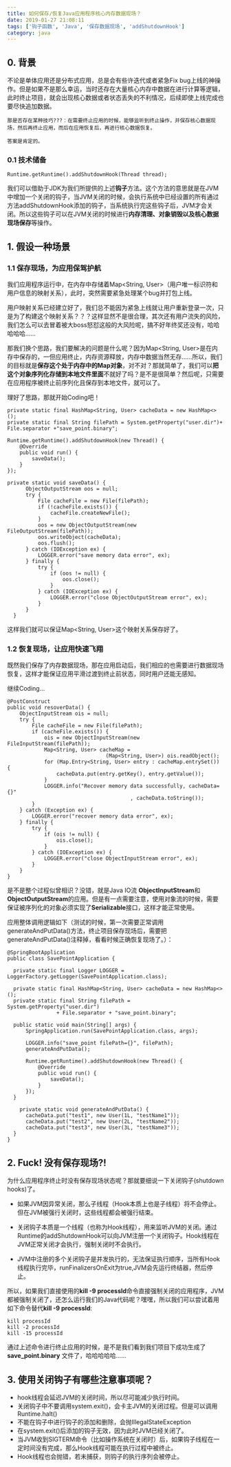 ```yaml
---
title: 如何保存/恢复Java应用程序核心内存数据现场？
date: 2019-01-27 21:08:11
tags: ['钩子函数', 'Java', '保存数据现场', 'addShutdownHook']
category: java
---
```


## **0. 背景**
不论是单体应用还是分布式应用，总是会有些许迭代或者紧急Fix bug上线的神操作。但是如果不是那么幸运，当时还存在大量核心内存中数据在进行计算等逻辑，此时终止项目，就会出现核心数据或者状态丢失的不利情况，后续即使上线完成也要尽快追加数据。

```
那是否存在某种技巧???：在需要终止应用的时候，能够监听到终止操作，并保存核心数据现场，然后再终止应用，而后在应用恢复后，再进行核心数据恢复。

答案是肯定的。
```

### **0.1 技术储备**

```
Runtime.getRuntime().addShutdownHook(Thread thread);
```
<!-- more -->
我们可以借助于JDK为我们所提供的上述**钩子**方法。这个方法的意思就是在JVM中增加一个关闭的钩子，当JVM关闭的时候，会执行系统中已经设置的所有通过方法addShutdownHook添加的钩子，当系统执行完这些钩子后，JVM才会关闭。所以这些钩子可以在JVM关闭的时候进行**内存清理、对象销毁以及核心数据现场保存**等操作。


## **1. 假设一种场景**
### **1.1 保存现场，为应用保驾护航**
我们应用程序运行中，在内存中存储着Map<String, User>（用户唯一标识符和用户信息的映射关系），此时，突然需要紧急处理某个bug并打包上线。

用户映射关系已经建立好了，我们总不能因为紧急上线就让用户重新登录一次，只是为了构建这个映射关系？？？这样显然不是很合理，其次还有用户流失的风险，我们怎么可以去冒着被大boss怒怼这般的大风险呢，搞不好年终奖还没有，哈哈哈哈哈……

那我们换个思路，我们要解决的问题是什么呢？因为Map<String, User>是在内存中保存的，一但应用终止，内存资源释放，内存中数据当然无存……所以，我们的目标就是**保存这个处于内存中的Map对象**，对不对？那就简单了，我们可以**把这个对象序列化存储到本地文件里面**不就好了吗？是不是很简单？然后呢，只需要在应用程序被终止前序列化且保存到本地文件，就可以了。

理好了思路，那就开始Coding吧！

```
private static final HashMap<String, User> cacheData = new HashMap<>();
private static final String filePath = System.getProperty("user.dir")+ File.separator +"save_point.binary";

Runtime.getRuntime().addShutdownHook(new Thread() {
    @Override
    public void run() {
        saveData();
    }
});

private static void saveData() {
      ObjectOutputStream oos = null;
      try {
          File cacheFile = new File(filePath);
          if (!cacheFile.exists()) {
              cacheFile.createNewFile();
          }
          oos = new ObjectOutputStream(new FileOutputStream(filePath));
          oos.writeObject(cacheData);
          oos.flush();
      } catch (IOException ex) {
          LOGGER.error("save memory data error", ex);
      } finally {
          try {
              if (oos != null) {
                  oos.close();
              }
          } catch (IOException ex) {
              LOGGER.error("close ObjectOutputStream error", ex);
          }
      }
  }
```

这样我们就可以保证Map<String, User>这个映射关系保存好了。

### **1.2 恢复现场，让应用快速飞翔**

既然我们保存了内存数据现场，那在应用启动后，我们相应的也需要进行数据现场恢复，这样才能保证应用平滑过渡到终止前状态，同时用户还能无感知。

继续Coding...

```
@PostConstruct
public void resoverData() {
    ObjectInputStream ois = null;
    try {
        File cacheFile = new File(filePath);
        if (cacheFile.exists()) {
            ois = new ObjectInputStream(new FileInputStream(filePath));
            Map<String, User> cacheMap =
            					(Map<String, User>) ois.readObject();
            for (Map.Entry<String, User> entry : cacheMap.entrySet()) {
                cacheData.put(entry.getKey(), entry.getValue());
            }
            LOGGER.info("Recover memory data successfully, cacheData={}"
            							, cacheData.toString());
        }
    } catch (Exception ex) {
        LOGGER.error("recover memory data error", ex);
    } finally {
        try {
            if (ois != null) {
                ois.close();
            }
        } catch (IOException ex) {
            LOGGER.error("close ObjectInputStream error", ex);
        }
    }
}
```

是不是整个过程似曾相识？没错，就是Java IO流 **ObjectInputStream**和**ObjectOutputStream**的应用。但是有一点需要注意，使用对象流的时候，需要保证被序列化的对象必须实现了**Serializable**接口，这样才能正常使用。

应用整体调用逻辑如下（测试的时候，第一次需要正常调用generateAndPutData()方法，终止项目保存现场后，需要把generateAndPutData()注释掉，看看时候正确恢复现场了。）：
```
@SpringBootApplication
public class SavePointApplication {

  private static final Logger LOGGER = LoggerFactory.getLogger(SavePointApplication.class);

  private static final HashMap<String, User> cacheData = new HashMap<>();
  private static final String filePath = System.getProperty("user.dir")
  				+ File.separator + "save_point.binary";

  public static void main(String[] args) {
      SpringApplication.run(SavePointApplication.class, args);

      LOGGER.info("save_point filePath={}", filePath);
      generateAndPutData();

      Runtime.getRuntime().addShutdownHook(new Thread() {
          @Override
          public void run() {
              saveData();
          }
      });
  }

	private static void generateAndPutData() {
      cacheData.put("test1", new User(1L, "testName1"));
      cacheData.put("test2", new User(2L, "testName2"));
      cacheData.put("test3", new User(3L, "testName3"));
  }
}
```

## **2. Fuck! 没有保存现场?!**

为什么应用程序终止时没有保存现场状态呢？那就要细说一下关闭钩子(shutdown hooks)了。

- 如果JVM因异常关闭，那么子线程（Hook本质上也是子线程）将不会停止。但在JVM被强行关闭时，这些线程都会被强行结束。

- 关闭钩子本质是一个线程（也称为Hook线程），用来监听JVM的关闭。通过Runtime的addShutdownHook可以向JVM注册一个关闭钩子。Hook线程在JVM正常关闭才会执行，强制关闭时不会执行。

- JVM中注册的多个关闭钩子是并发执行的，无法保证执行顺序，当所有Hook线程执行完毕，runFinalizersOnExit为true,JVM会先运行终结器，然后停止。

所以，如果我们直接使用的**kill -9 processId**命令直接强制关闭的应用程序，JVM都被强制关闭了，还怎么运行我们的Java代码呢？嘿嘿，所以我们可以尝试着用如下命令替代**kill -9 processId**:
```
kill processId
kill -2 processId
kill -15 processId
```

通过上述命令进行终止应用的时候，是不是我们看到我们项目下成功生成了 **save_point.binary** 文件了，哈哈哈哈哈……

## **3. 使用关闭钩子有哪些注意事项呢？**

- hook线程会延迟JVM的关闭时间，所以尽可能减少执行时间。
- 关闭钩子中不要调用system.exit()，会卡主JVM的关闭过程。但是可以调用Runtime.halt()
- 不能在钩子中进行钩子的添加和删除，会抛IllegalStateException
- 在system.exit()后添加的钩子无效，因为此时JVM已经关闭了。
- 当JVM收到SIGTERM命令（比如操作系统在关闭时）后，如果钩子线程在一定时间没有完成，那么Hook线程可能在执行过程中被终止。
- Hook线程也会抛错，若未捕获，则钩子的执行序列会被停止。
